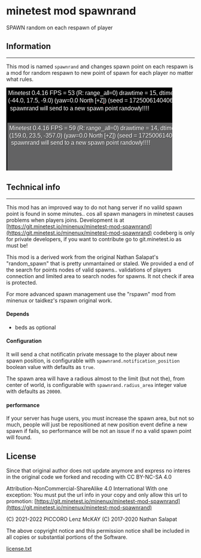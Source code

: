 minetest mod spawnrand
======================

SPAWN random on each respawn of player

## Information
-----------

This mod is named `spawnrand` and changes spawn point on each respawn
is a mod for random respawn to new point of spawn for each player 
no matter what rules.

![screenshot.png](screenshot.png)

## Technical info
-------------

This mod has an improved way to do not hang server if no valild spawn point 
is found in some minutes.. cos all spawn managers in minetest causes problems 
when players joins. Development is at [https://git.minetest.io/minenux/minetest-mod-spawnrand](https://git.minetest.io/minenux/minetest-mod-spawnrand) codeberg is only for private developers, 
if you want to contribute go to git.minetest.io as must be!

This mod is a derived work from the original Nathan Salapat's "random_spawn" 
that is pretty unmantained or staled. We provided a end of the search for 
points nodes of valid spawns.. validations of players connection and limited area 
to search nodes for spawns. It not check if area is protected.

For more advanced spawn management use the "rspawn" mod from minenux 
or taidkez's rspawn original work.

#### Depends

* beds as optional

#### Configuration

It will send a chat notificatin private message to the player about new spawn position, 
is configurable with `spawnrand.notification_position` boolean value with defaults as `true`.

The spawn area will have a radious almost to the limit (but not the), from center of world, 
is configurable with `spawnrand.radius_area` integer value with defaults as `20000`.

#### performance

If your server has huge users, you must increase the spawn area, but not so much, people 
will just be repositioned at new position event define a new spawn if fails, so performance 
will be not an issue if no a valid spawn point will found.

License
------

Since that original author does not update anymore and express no 
interes in the original code we forked and recoding with CC BY-NC-SA 4.0

Attribution-NonCommercial-ShareAlike 4.0 International With one exception:
You must put the url info in your copy and only allow this url to promotion:
[https://git.minetest.io/minenux/minetest-mod-spawnrand](https://git.minetest.io/minenux/minetest-mod-spawnrand)

(C) 2021-2022 PICCORO Lenz McKAY
(C) 2017-2020 Nathan Salapat

The above copyright notice and this permission notice 
shall be included in all copies or substantial portions of the Software.

[license.txt](license.txt)

